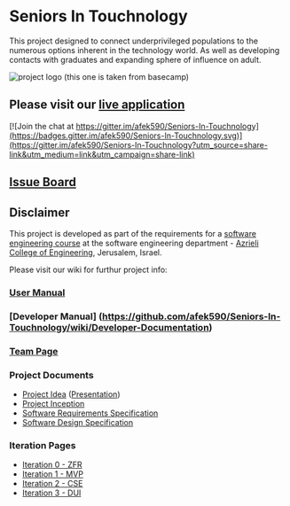# Seniors In Touchnology

This project designed to connect underprivileged populations to the numerous options inherent in the technology world.
As well as developing contacts with graduates and expanding sphere of influence on adult.

![project logo (this one is taken from basecamp)](http://win-site.co.il/wp-content/uploads/2014/10/mhsava_tova2.jpg)

## Please visit our [live application](http://seniorsintouchnology.azurewebsites.net/)

[![Join the chat at https://gitter.im/afek590/Seniors-In-Touchnology](https://badges.gitter.im/afek590/Seniors-In-Touchnology.svg)](https://gitter.im/afek590/Seniors-In-Touchnology?utm_source=share-link&utm_medium=link&utm_campaign=share-link)

## [Issue Board](https://huboard.com/afek590/Seniors-In-Touchnology)

## Disclaimer
This project is developed as part of the requirements for a [software engineering course](https://github.com/jce-il/se-class/wiki) at the software engineering department - [Azrieli College of Engineering](http://www.jce.ac.il/), Jerusalem, Israel.

Please visit our wiki for furthur project info: 

### [User Manual](../../wiki/user-manual)

### [Developer Manual] (https://github.com/afek590/Seniors-In-Touchnology/wiki/Developer-Documentation)

### [Team Page](../../wiki/team)

### Project Documents
- [Project Idea](idea/report.docx) ([Presentation](idea/slides.pptx))
- [Project Inception](../../wiki/Inception---Planning)
- [Software Requirements Specification](../../wiki/srs)
- [Software Design Specification](../../wiki/sds)

### Iteration Pages
- [Iteration 0 - ZFR](https://github.com/afek590/Seniors-In-Touchnology/wiki/0-ZFR)
- [Iteration 1 - MVP](https://github.com/afek590/Seniors-In-Touchnology/wiki/1-MVP)
- [Iteration 2 - CSE](https://github.com/afek590/Seniors-In-Touchnology/wiki/2-CSE)
- [Iteration 3 - DUI](https://github.com/afek590/Seniors-In-Touchnology/wiki/3-DUI)




